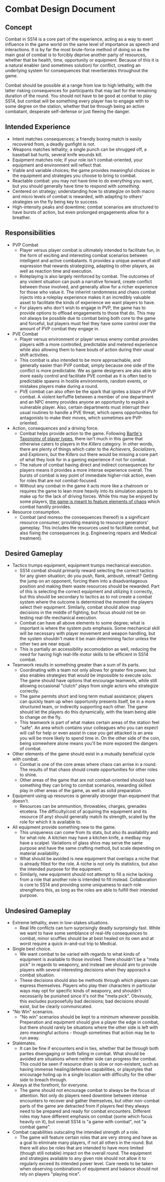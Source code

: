 # Combat Design Document

## Concept

Combat in SS14 is a core part of the experience, acting as a way to exert influence in the game world on the same level of importance as speech and interactions. It is by far the most brute-force method of doing so as the main goal of combat is to forcibly deprive another party of resources, whether that be health, time, opportunity or equipment. Because of this it is a natural enabler (and sometimes solution) for conflict, creating an underlying system for consequences that reverberates throughout the game.

Combat should be possible at a range from low to high lethality, with the latter risking consequences for participants that may last for the remaining duration of the round. You should not have to be good at combat to play SS14, but combat will be something every player has to engage with to some degree on the station, whether that be through being an active combatant, desperate self-defense or just fleeing the danger.

## Intended Experience

- Intent matches consequences; a friendly boxing match is easily recovered from, a deadly gunfight is not.
- Weapons matches lethality; a single punch can be shrugged off, a baseball bat hurts, several knife wounds kill.
- Equipment matches role; if your role isn't combat-oriented, your equipment and environment will reflect that. 
- Viable and variable choices; the game provides meaningful choices in the equipment and strategies you choose to bring to combat. 
- Reactable combat: you may not have time to do everything you want, but you should generally have time to respond with *something*. 
- Centered on strategy; understanding how to strategize on both macro and micro levels of combat is rewarded, with adapting to others' strategies on the fly being key to success.
- High-intensity peaks and downtime; combat scenarios are structured to have bursts of action, but even prolonged engagements allow for a breather.

## Responsibilities

- PVP Combat
    - Player versus player combat is ultimately intended to facilitate fun, in the form of exciting and interesting combat scenarios between intelligent and active combatants. It provides a unique avenue of skill expression that rewards strategizing, adapting to other players, as well as reaction time and execution.
    - Roleplaying is also largely reinforced by combat. The outcomes of any violent situation can push a narrative forward, create conflict between those involved, and generally allow for a richer experience for those who value it. The inherint randomness and chaos combat injects into a roleplay experience makes it an incredibly valuable asset to facilitate the kinds of experience we want players to have.
    - For players who don't wish to engage in PVP, the game has to provide options to offload engagements to those that do. This may not always be possible due to combat being both core to the game and forceful, but players must feel they have some control over the amount of PVP combat they engage in.
- PVE Combat
    - Player versus environment or player versus enemy combat provides players with a more controlled, predictable and metered experience while also allowing them to have bouts of action during their usual shift activities. 
    - This combat is also intended to be more approachable, and generally easier than PVP combat, simply because one side of the conflict is more predictable. We as game designers are also able to more easily control and facilitate PVE combat as it is often tied to predictable spawns in hostile environments, random events, or mistakes players make during a round. 
    - PVE combat can also often be the spark that ignites a blaze of PVP combat. A violent kerfuffle between a member of one department and an NPC enemy provides anyone an opportunity to exploit a vulnerable player. Also, certain departments must interrupt their usual routines to handle a PVE threat, which opens opportunities for antagonists to make their moves, which sometimes are PVP-oriented.
- Action, consequences and a driving force. 
    - Combat helps provide action to the game. Following [Bartle's Taxonomy of player types](https://en.wikipedia.org/wiki/Bartle_taxonomy_of_player_types), there isn't much in this game that otherwise caters to players in the *Killers* category. In other words, there are plenty of things which cater to the *Achievers*, *Socializers*, and *Explorers*, but the *Killers* out there would be missing a core part of what they look for in a gaming experience if not for combat.
    - The nature of combat having direct and indirect consequences for players means it provides a more intense experience overall. The bursts of combat is key point of immediate higher-risk action, even for roles that are not combat-focused. 
    - Without any combat in the game it acts more like a chatroom or requires the game to lean more heavily into its simulation aspects to make up for the lack of driving forces. While this may be enjoyed by some players, [the game is meant to feature elements of chaos](./core-design/design-principles.md#chaos) which combat handily provides. 
- Resource consumption.
    - Combat (and moreso the consequences thereof) is a significant resource consumer, providing meaning to resource generators' gameplay. This includes the resources used to facilitate combat, but also fixing the consequences (e.g. Engineering repairs and Medical treatment).

## Desired Gameplay

- Tactics trumps equipment, equipment trumps mechanical execution.
    - SS14 combat should primarily reward selecting the correct tactics for any given situation; do you push, flank, ambush, retreat? Getting the jump on an opponent, forcing them into a disadvantageous position and making them waste resources should be rewarded. Part of this is selecting the correct equipment and utilizing it correctly, but this should be secondary to tactics as to not create a combat system where the outcome is determined the moment the players select their equipment. Similarly, combat should allow snap decisions in the middle of fighting, but focus should not be on testing real-life mechanical execution. 
    - Combat can have all above elements to some degree; what is important is where the system puts emphasis. Some mechanical skill will be necessary with player movement and weapon handling, but the system shouldn't make it be main determining factor unless the other two are near equal. 
    - This is partially an accessibility accomodation as well, reducing the need for having high real-life motor skills to be efficient in SS14 combat. 
- Teamwork results in something greater than a sum of its parts.
    - Coordinating with a team not only allows for greater fire power, but also enables strategies that would be impossible to execute solo. The game should have options that encourage teamwork, while still allowing occasional "clutch" plays from single actors who strategize correctly.
    - The game permits short and long term mutual assistance; players can quickly team up when opportunity presents itself, be in a more structured team, or indirectly supporting each other. The game should let the players do this dynamically, with the team being able to change on the fly. 
    - This teamwork is part of what makes certain areas of the station feel "safe". An area which contains your colleagues who you can expect will call for help or even assist in case you get attacked is an area you will be more likely to spend time in. On the other side of the coin, being somewhere alone means you'll be more exposed the dangers of combat.
- Other elements of the game should exist in a mutually beneficial cycle with combat.
    - Combat is one of the core areas where chaos can arrise in a round. The results of that chaos should create opportunities for other roles to shine.
    - Other areas of the game that are not combat-oriented should have something they can bring to combat scenarios, rewarding skilled play in other areas of the game, as well as solid preparation.
- Equipment using up resources is generally stronger than equipment that doesn't.
    - Resources can be ammunition, throwables, charges, grenades etcetera. The difficulty/cost of acquiring the equipment and its resource (if any) should generally match its strength, scaled by the role for which it is available to. 
- All equipment provide something new to the game.
    - This uniqueness can come from its stats, but also its availability and for what role. A kitchen may have a kitchen knife, a medbay may have a scalpel. Variations of glass shivs may serve the same purpose and have the same crafting method, but scale depending on material availability.
    - What should be avoided is new equipment that overlaps a niche that is already filled for the role. A niche is not only its statistics, but also the intended purpose for the equipment.
    - Similarly, new equipment should not attempt to fill a niche lacking from a role that another role is intended to fill instead. Collaboration is core to SS14 and providing some uniqueness to each role strengthens this, as long as the roles are able to fulfill their intended purpose.

## Undesired Gameplay

- Extreme lethality, even in low-stakes situations.
    - Real life conflicts can turn surprisingly deadly surprisingly fast. While we want to have some semblance of real-life consequences to combat, minor scuffles should be at best healed on its own and at worst require a quick in-and-out trip to Medical.
- Single best choice.
    - We want combat to be varied with regards to what kinds of equipment is available to those involved. There shouldn't be a "meta pick" in regards to weaponry, and instead we should aim to provide players with several interesting decisions when they apporach a combat situation. 
    - These decisions should also be methods through which players can express themselves. Players who play their characters in particular ways may opt for specific kinds of weaponry, and shouldn't necessarily be punished since it's not the "meta pick". Obviously, this excludes purposefully bad decisions; bad decisions should exist, but be clearly communicated. 
- "No Win" scenarios.
   - "No win" scenarios should be kept to a minimum whenever possible. Preperation and equipment should give a player the edge in combat, but there should rarely be situations where the other side is left with zero meaningful actions - though sometimes that action may be to run away. 
- Stalemates.
    - It can be fine if encounters end in ties, whether that be through both parties disengaging or both falling in combat. What should be avoided are situations where neither side can progress the combat. This could be seen if resource drain is slow or non-existent, such as having immense healing/defensive capabilities, or playstyles that encourage holing up in a single location with difficulty for the other side to breach through.
- Always at the forefront, for everyone.
    - The game should not encourage combat to always be the focus of attention. Not only do players need downtime between intense encounters to recover and gather themselves, but other non-combat parts of the game are detracted from if players feel they always need to be prepared and ready for combat encounters. Different roles may have different emphasis on combat (some which focus heavily on it), but overall SS14 is "a game with combat", not "a combat game".
- Combat capabilities outscaling the intended strength of a role.
    - The game will feature certain roles that are very strong and have as a goal to eliminate many players, if not all others in the round. But there will also be roles that are intended to have more limited (though still notable) impact on the overall round. The equipment and strategies available to any given role should not allow it to regularly exceed its intended power level. Care needs to be taken when observing combinations of equipment and balance should not rely on players "playing nice". 
